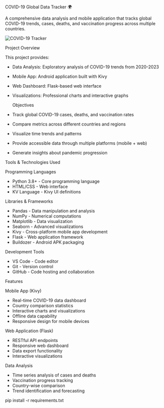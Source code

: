 COVID-19 Global Data Tracker 🌍

A comprehensive data analysis and mobile application that tracks global COVID-19 trends, cases, deaths, and vaccination progress across multiple countries.

![COVID-19 Tracker](assets/images/app-screenshot.png)

Project Overview

This project provides:
- Data Analysis: Exploratory analysis of COVID-19 trends from 2020-2023
- Mobile App: Android application built with Kivy
- Web Dashboard: Flask-based web interface
- Visualizations: Professional charts and interactive graphs

  Objectives

- Track global COVID-19 cases, deaths, and vaccination rates
- Compare metrics across different countries and regions
- Visualize time trends and patterns
- Provide accessible data through multiple platforms (mobile + web)
- Generate insights about pandemic progression

 Tools & Technologies Used

Programming Languages
- Python 3.8+ - Core programming language
- HTML/CSS - Web interface
- KV Language - Kivy UI definitions

Libraries & Frameworks
- Pandas - Data manipulation and analysis
- NumPy - Numerical computations
- Matplotlib - Data visualization
- Seaborn - Advanced visualizations
- Kivy - Cross-platform mobile app development
- Flask - Web application framework
- Buildozer - Android APK packaging

Development Tools
- VS Code - Code editor
- Git - Version control
- GitHub - Code hosting and collaboration

Features

Mobile App (Kivy)
- Real-time COVID-19 data dashboard
- Country comparison statistics
- Interactive charts and visualizations
- Offline data capability
- Responsive design for mobile devices

Web Application (Flask)
- RESTful API endpoints
- Responsive web dashboard
- Data export functionality
- Interactive visualizations

Data Analysis
- Time series analysis of cases and deaths
- Vaccination progress tracking
- Country-wise comparison
- Trend identification and forecasting




pip install -r requirements.txt
 
 
